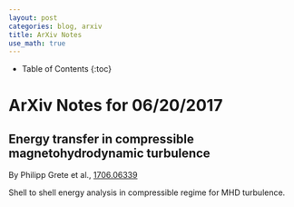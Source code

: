 ```yaml
---
layout: post
categories: blog, arxiv
title: ArXiv Notes
use_math: true
---
```


* Table of Contents
{:toc}


# ArXiv Notes for 06/20/2017

## Energy transfer in compressible magnetohydrodynamic turbulence



By Philipp Grete et al., [1706.06339](https://arxiv.org/abs/1706.06339)

Shell to shell energy analysis in compressible regime for MHD turbulence.